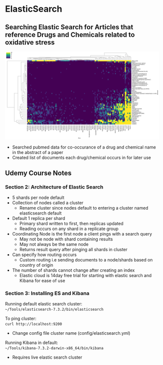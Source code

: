 # ElasticSearch 

## Searching Elastic Search for Articles that reference Drugs and Chemicals related to oxidative stress

![Chemical Drug Co-occurance Clustermap](../assets/chemical_drug_occurance_clustermap.png "Chemical Drug Co-occurance Clustermap")
- Searched pubmed data for co-occurance of a drug and chemical name in the abstract of a paper
- Created list of documents each drug/chemical occurs in for later use

## Udemy Course Notes

### Section 2: Architecture of Elastic Search
* 5 shards per node default
* Collection of nodes called a cluster
    * Rename cluster since nodes default to entering a cluster named elasticsearch default
* Default 1 replica per shard
    * Primary shard written to first, then replicas updated
    * Reading occurs on any shard in a replicate group
* Coordinating Node is the first node a client pings with a search query
    * May not be node with shard containing results
    * May not always be the same node
    * Returns result query after pinging all shards in cluster
* Can specify how routing occurs
    * Custom routing i.e sending documents to a node/shards based on country of origin
* The number of shards cannot change after creating an index
    * Elastic cloud is 14day free trial for starting with elastic search and Kibana for ease of use


### Section 3: Installing ES and Kibana

Running default elastic search cluster:  
`~/Tools/elasticsearch-7.3.2/bin/elasticsearch`

To ping cluster:  
`curl http://localhost:9200`

* Change config file cluster name (config/elasticsearch.yml)

Running Kibana in default:  
`~/Tools/kibana-7.3.2-darwin-x86_64/bin/kibana`
* Requires live elastic search cluster
